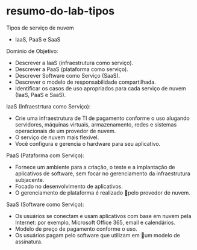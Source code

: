 # resumo-do-lab-tipos

Tipos de serviço de nuvem
  - IaaS, PaaS e SaaS

Domínio de Objetivo:
  - Descrever a IaaS (infraestrutura como serviço).
  - Descrever a PaaS (plataforma como serviço).
  - Descrever Software como Serviço (SaaS).
  - Descrever o modelo de responsabilidade compartilhada.
  - Identificar os casos de uso apropriados para cada serviço de nuvem (IaaS, PaaS e SaaS).

IaaS (Infraestrtura como Serviço):
  - Crie uma infraestrutura de TI de pagamento conforme o uso alugando servidores, máquinas virtuais, armazenamento, redes e sistemas operacionais de um provedor de nuvem.
  - O serviço de nuvem mais flexível.
  - Você configura e gerencia o hardware para seu aplicativo.

PaaS (Pataforma com Serviço):
  - Fornece um ambiente para a criação, o teste e a implantação de aplicativos de software, sem focar no gerenciamento da infraestrutura subjacente.
  - Focado no desenvolvimento de aplicativos.
  - O gerenciamento de plataforma é realizado pelo provedor de nuvem.

SaaS (Software como Serviço):
  - Os usuários se conectam e usam aplicativos com base em nuvem pela Internet: por exemplo, Microsoft Office 365, email e calendários.
  - Modelo de preço de pagamento conforme o uso.
  - Os usuários pagam pelo software que utilizam em um modelo de assinatura.

